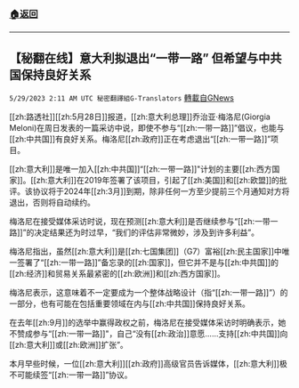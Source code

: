 ###  [:house:返回](README.md)
---


## 【秘翻在线】意大利拟退出“一带一路” 但希望与中共国保持良好关系
`5/29/2023 2:11 AM UTC 秘密翻譯組G-Translators` [轉載自GNews](https://gnews.org/articles/1338464)

[[zh:路透社]][[zh:5月28日]]报道，[[zh:意大利总理]]乔治亚·梅洛尼(Giorgia Meloni)在周日发表的一篇采访中说，即使不参与“[[zh:一带一路]]”倡议，也能与[[zh:中共国]]有良好关系。梅洛尼[[zh:政府]]正在考虑退出“[[zh:一带一路]]”项目。

[[zh:意大利]]是唯一加入[[zh:中共国]]“[[zh:一带一路]]"计划的主要[[zh:西方国家]]。[[zh:意大利]]在2019年签署了该项目，引起了[[zh:美国]]和[[zh:欧盟]]的批评。该协议将于2024年[[zh:3月]]到期，除非任何一方至少提前三个月通知对方将退出，否则将自动续约。

梅洛尼在接受媒体采访时说，现在预测[[zh:意大利]]是否继续参与“[[zh:一带一路]]”的决定结果还为时过早，“我们的评估非常微妙，涉及到许多利益”。

梅洛尼指出，虽然[[zh:意大利]]是[[zh:七国集团]]（G7）富裕[[zh:民主国家]]中唯一签署了“[[zh:一带一路]]”备忘录的[[zh:国家]]，但它并不是与[[zh:中共国]]的[[zh:经济]]和贸易关系最紧密的[[zh:欧洲]]和[[zh:西方国家]]。

梅洛尼表示，这意味着不一定要成为一个整体战略设计（指“[[zh:一带一路]]”）的一部分，也有可能在包括重要领域在内与[[zh:中共国]]保持良好关系。

在去年[[zh:9月]]的选举中赢得政权之前，梅洛尼在接受媒体采访时明确表示，她不赞成参与“[[zh:一带一路]]"，自己“没有[[zh:政治]]意愿......支持[[zh:中共国]]向[[zh:意大利]]或[[zh:欧洲]]扩张”。

本月早些时候，一位[[zh:意大利]][[zh:政府]]高级官员告诉媒体，[[zh:意大利]]极不可能续签“[[zh:一带一路]]”协议。
